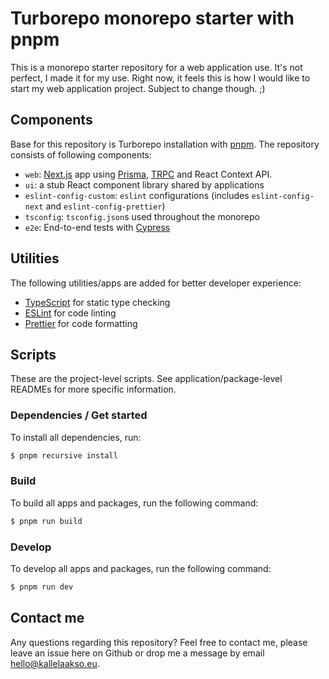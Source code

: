 # Turborepo monorepo starter with pnpm

This is a monorepo starter repository for a web application use. It's not perfect, I made it for my use. Right now, it feels this 
is how I would like to start my web application project. Subject to change though. ;)

## Components

Base for this repository is Turborepo installation with [pnpm](https://pnpm.io). The repository consists of following components:

- `web`: [Next.js](https://nextjs.org) app using [Prisma](https://www.prisma.io/), [TRPC](https://trpc.io/) and React Context API.
- `ui`: a stub React component library shared by applications
- `eslint-config-custom`: `eslint` configurations (includes `eslint-config-next` and `eslint-config-prettier`)
- `tsconfig`: `tsconfig.json`s used throughout the monorepo
- `e2e`: End-to-end tests with [Cypress](https://www.cypress.io/)

## Utilities

The following utilities/apps are added for better developer experience:

- [TypeScript](https://www.typescriptlang.org/) for static type checking
- [ESLint](https://eslint.org/) for code linting
- [Prettier](https://prettier.io) for code formatting

## Scripts

These are the project-level scripts. See application/package-level READMEs for more specific information.

### Dependencies / Get started

To install all dependencies, run:

```bash
$ pnpm recursive install
```

### Build

To build all apps and packages, run the following command:

```bash
$ pnpm run build
```

### Develop

To develop all apps and packages, run the following command:

```bash
$ pnpm run dev
```

## Contact me

Any questions regarding this repository? Feel free to contact me, please leave an issue here on Github or drop me a message by email hello@kallelaakso.eu.